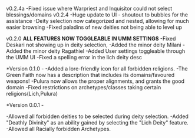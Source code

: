 v0.2.4a
-Fixed issue where Warpriest and Inquisitor could not select blessings/domains
v0.2.4
-Huge update to UI - shoutout to bubbles for the assistance
-Deity selection now categorized and nested, allowing for much easier browsing
-Fixed paladins of new deities not being able to level up

v0.2.0
**ALL FEATURES NOW TOGGLEABLE IN UMM SETTINGS**
-Fixed Deskari not showing up in deity selection,
-Added the minor deity Milani
-Added the minor deity Ragathiel
-Added User settings toggleable through the UMM UI
-Fixed a spelling error in the lich deity desc

*Version 0.1.0 -
-Added a lore-friendly icon for all forbidden religions.
-The Green Faith now has a description that includes its domains/favoured weapons!
-Pulura now allows the proper alignments, and grants the good domain
-Fixed restrictions on archetypes/classes taking certain religions(Lich,Pulura)

*Version 0.0.1 -

-Allowed all forbidden deities to be selected during deity selection.
-Added "Deathly Divinity" as an ability gained by selecting the "Lich Deity" feature.
-Allowed all Racially forbidden Archetypes.
